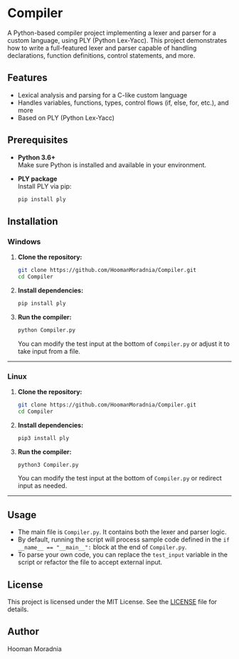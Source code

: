 # Compiler

A Python-based compiler project implementing a lexer and parser for a custom language, using PLY (Python Lex-Yacc). This project demonstrates how to write a full-featured lexer and parser capable of handling declarations, function definitions, control statements, and more.

## Features

- Lexical analysis and parsing for a C-like custom language
- Handles variables, functions, types, control flows (if, else, for, etc.), and more
- Based on PLY (Python Lex-Yacc)

## Prerequisites

- **Python 3.6+**  
  Make sure Python is installed and available in your environment.

- **PLY package**  
  Install PLY via pip:

  ```bash
  pip install ply
  ```

## Installation

### Windows

1. **Clone the repository:**
    ```bash
    git clone https://github.com/HoomanMoradnia/Compiler.git
    cd Compiler
    ```

2. **Install dependencies:**
    ```bash
    pip install ply
    ```

3. **Run the compiler:**
    ```bash
    python Compiler.py
    ```

   You can modify the test input at the bottom of `Compiler.py` or adjust it to take input from a file.

---

### Linux

1. **Clone the repository:**
    ```bash
    git clone https://github.com/HoomanMoradnia/Compiler.git
    cd Compiler
    ```

2. **Install dependencies:**
    ```bash
    pip3 install ply
    ```

3. **Run the compiler:**
    ```bash
    python3 Compiler.py
    ```

   You can modify the test input at the bottom of `Compiler.py` or redirect input as needed.

---

## Usage

- The main file is `Compiler.py`. It contains both the lexer and parser logic.
- By default, running the script will process sample code defined in the `if __name__ == "__main__":` block at the end of `Compiler.py`.
- To parse your own code, you can replace the `test_input` variable in the script or refactor the file to accept external input.

## License

This project is licensed under the MIT License. See the [LICENSE](LICENSE) file for details.

## Author

Hooman Moradnia
